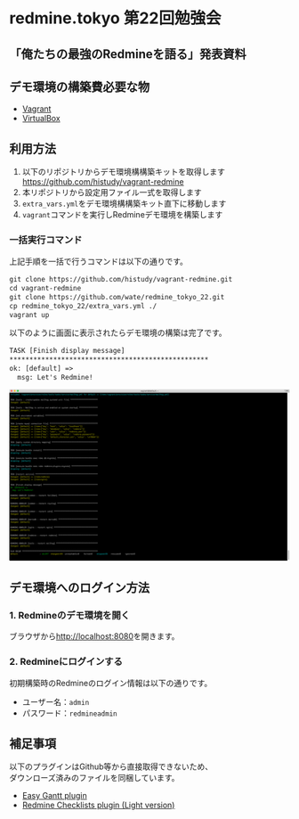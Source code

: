redmine.tokyo 第22回勉強会
==========================


「俺たちの最強のRedmineを語る」発表資料
--------------------------

デモ環境の構築費必要な物
--------------------------

* [Vagrant](https://www.vagrantup.com/)
* [VirtualBox](https://www.virtualbox.org/)

利用方法
--------------------------

1. 以下のリポジトリからデモ環境構構築キットを取得します  
   https://github.com/histudy/vagrant-redmine
2. 本リポジトリから設定用ファイル一式を取得します
3. `extra_vars.yml`をデモ環境構構築キット直下に移動します
4. `vagrant`コマンドを実行しRedmineデモ環境を構築します

### 一括実行コマンド

上記手順を一括で行うコマンドは以下の通りです。

```
git clone https://github.com/histudy/vagrant-redmine.git
cd vagrant-redmine
git clone https://github.com/wate/redmine_tokyo_22.git
cp redmine_tokyo_22/extra_vars.yml ./
vagrant up
```

以下のように画面に表示されたらデモ環境の構築は完了です。

```
TASK [Finish display message] **************************************************
ok: [default] =>
  msg: Let's Redmine!
```

![完了画面](finish.png)

デモ環境へのログイン方法
--------------------------

### 1. Redmineのデモ環境を開く

ブラウザから[http://localhost:8080](http://localhost:8080)を開きます。

### 2. Redmineにログインする

初期構築時のRedmineのログイン情報は以下の通りです。

* ユーザー名：`admin`
* パスワード：`redmineadmin`

補足事項
--------------------------

以下のプラグインはGithub等から直接取得できないため、  
ダウンローズ済みのファイルを同梱しています。

* [Easy Gantt plugin](https://www.easyredmine.com/redmine-gantt-plugin)
* [Redmine Checklists plugin (Light version)](https://www.redmineup.com/pages/ja/plugins/checklists)
